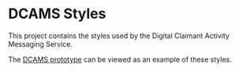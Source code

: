 # DCAMS Styles

This project contains the styles used by the Digital Claimant Activity Messaging Service.

The [DCAMS prototype](https://ejs-dcams.herokuapp.com/) can be viewed as an example of these styles.